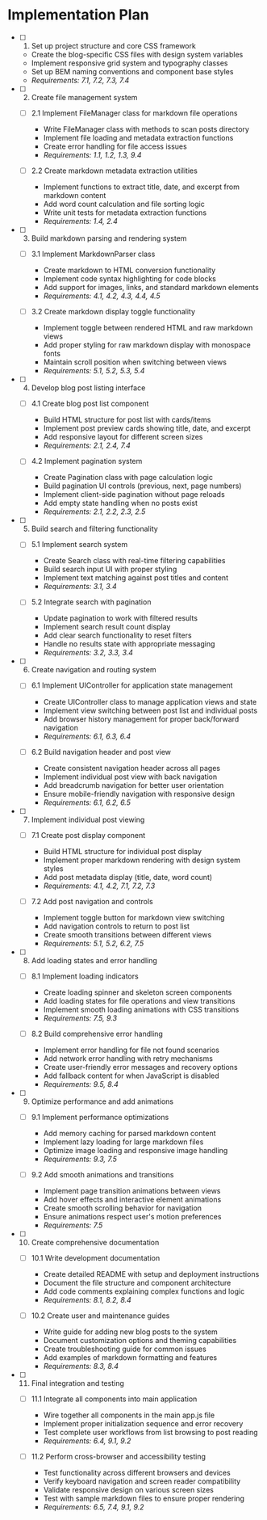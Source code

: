 # Implementation Plan

- [ ] 1. Set up project structure and core CSS framework
  - Create the blog-specific CSS files with design system variables
  - Implement responsive grid system and typography classes
  - Set up BEM naming conventions and component base styles
  - _Requirements: 7.1, 7.2, 7.3, 7.4_

- [ ] 2. Create file management system
  - [ ] 2.1 Implement FileManager class for markdown file operations
    - Write FileManager class with methods to scan posts directory
    - Implement file loading and metadata extraction functions
    - Create error handling for file access issues
    - _Requirements: 1.1, 1.2, 1.3, 9.4_

  - [ ] 2.2 Create markdown metadata extraction utilities
    - Implement functions to extract title, date, and excerpt from markdown content
    - Add word count calculation and file sorting logic
    - Write unit tests for metadata extraction functions
    - _Requirements: 1.4, 2.4_

- [ ] 3. Build markdown parsing and rendering system
  - [ ] 3.1 Implement MarkdownParser class
    - Create markdown to HTML conversion functionality
    - Implement code syntax highlighting for code blocks
    - Add support for images, links, and standard markdown elements
    - _Requirements: 4.1, 4.2, 4.3, 4.4, 4.5_

  - [ ] 3.2 Create markdown display toggle functionality
    - Implement toggle between rendered HTML and raw markdown views
    - Add proper styling for raw markdown display with monospace fonts
    - Maintain scroll position when switching between views
    - _Requirements: 5.1, 5.2, 5.3, 5.4_

- [ ] 4. Develop blog post listing interface
  - [ ] 4.1 Create blog post list component
    - Build HTML structure for post list with cards/items
    - Implement post preview cards showing title, date, and excerpt
    - Add responsive layout for different screen sizes
    - _Requirements: 2.1, 2.4, 7.4_

  - [ ] 4.2 Implement pagination system
    - Create Pagination class with page calculation logic
    - Build pagination UI controls (previous, next, page numbers)
    - Implement client-side pagination without page reloads
    - Add empty state handling when no posts exist
    - _Requirements: 2.1, 2.2, 2.3, 2.5_

- [ ] 5. Build search and filtering functionality
  - [ ] 5.1 Implement search system
    - Create Search class with real-time filtering capabilities
    - Build search input UI with proper styling
    - Implement text matching against post titles and content
    - _Requirements: 3.1, 3.4_

  - [ ] 5.2 Integrate search with pagination
    - Update pagination to work with filtered results
    - Implement search result count display
    - Add clear search functionality to reset filters
    - Handle no results state with appropriate messaging
    - _Requirements: 3.2, 3.3, 3.4_

- [ ] 6. Create navigation and routing system
  - [ ] 6.1 Implement UIController for application state management
    - Create UIController class to manage application views and state
    - Implement view switching between post list and individual posts
    - Add browser history management for proper back/forward navigation
    - _Requirements: 6.1, 6.3, 6.4_

  - [ ] 6.2 Build navigation header and post view
    - Create consistent navigation header across all pages
    - Implement individual post view with back navigation
    - Add breadcrumb navigation for better user orientation
    - Ensure mobile-friendly navigation with responsive design
    - _Requirements: 6.1, 6.2, 6.5_

- [ ] 7. Implement individual post viewing
  - [ ] 7.1 Create post display component
    - Build HTML structure for individual post display
    - Implement proper markdown rendering with design system styles
    - Add post metadata display (title, date, word count)
    - _Requirements: 4.1, 4.2, 7.1, 7.2, 7.3_

  - [ ] 7.2 Add post navigation and controls
    - Implement toggle button for markdown view switching
    - Add navigation controls to return to post list
    - Create smooth transitions between different views
    - _Requirements: 5.1, 5.2, 6.2, 7.5_

- [ ] 8. Add loading states and error handling
  - [ ] 8.1 Implement loading indicators
    - Create loading spinner and skeleton screen components
    - Add loading states for file operations and view transitions
    - Implement smooth loading animations with CSS transitions
    - _Requirements: 7.5, 9.3_

  - [ ] 8.2 Build comprehensive error handling
    - Implement error handling for file not found scenarios
    - Add network error handling with retry mechanisms
    - Create user-friendly error messages and recovery options
    - Add fallback content for when JavaScript is disabled
    - _Requirements: 9.5, 8.4_

- [ ] 9. Optimize performance and add animations
  - [ ] 9.1 Implement performance optimizations
    - Add memory caching for parsed markdown content
    - Implement lazy loading for large markdown files
    - Optimize image loading and responsive image handling
    - _Requirements: 9.3, 7.5_

  - [ ] 9.2 Add smooth animations and transitions
    - Implement page transition animations between views
    - Add hover effects and interactive element animations
    - Create smooth scrolling behavior for navigation
    - Ensure animations respect user's motion preferences
    - _Requirements: 7.5_

- [ ] 10. Create comprehensive documentation
  - [ ] 10.1 Write development documentation
    - Create detailed README with setup and deployment instructions
    - Document the file structure and component architecture
    - Add code comments explaining complex functions and logic
    - _Requirements: 8.1, 8.2, 8.4_

  - [ ] 10.2 Create user and maintenance guides
    - Write guide for adding new blog posts to the system
    - Document customization options and theming capabilities
    - Create troubleshooting guide for common issues
    - Add examples of markdown formatting and features
    - _Requirements: 8.3, 8.4_

- [ ] 11. Final integration and testing
  - [ ] 11.1 Integrate all components into main application
    - Wire together all components in the main app.js file
    - Implement proper initialization sequence and error recovery
    - Test complete user workflows from list browsing to post reading
    - _Requirements: 6.4, 9.1, 9.2_

  - [ ] 11.2 Perform cross-browser and accessibility testing
    - Test functionality across different browsers and devices
    - Verify keyboard navigation and screen reader compatibility
    - Validate responsive design on various screen sizes
    - Test with sample markdown files to ensure proper rendering
    - _Requirements: 6.5, 7.4, 9.1, 9.2_